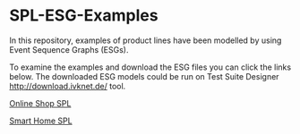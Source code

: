 # SPL-ESG-Examples

In this repository, examples of product lines have been modelled by using Event Sequence Graphs (ESGs).

To examine the examples and download the ESG files you can click the links below. The downloaded ESG models could be run on Test Suite Designer http://download.ivknet.de/ tool.

[Online Shop SPL](/OnlineShop)

[Smart Home SPL](/SmartHome)
